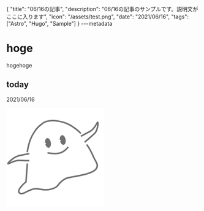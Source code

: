 {
  "title": "06/16の記事",
  "description": "06/16の記事のサンプルです。説明文がここに入ります",
  "icon": "/assets/test.png",
  "date": "2021/06/16",
  "tags": ["Astro", "Hugo", "Sample"]
}
---metadata

# hoge
hogehoge

## today
2021/06/16

![img](/assets/test.png)